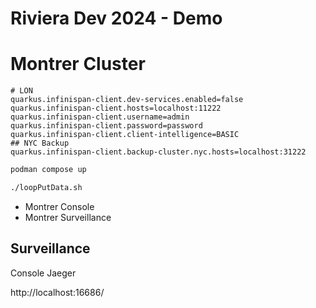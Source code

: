 # Riviera Dev 2024 - Demo

# Montrer Cluster

```properties
# LON
quarkus.infinispan-client.dev-services.enabled=false
quarkus.infinispan-client.hosts=localhost:11222
quarkus.infinispan-client.username=admin
quarkus.infinispan-client.password=password
quarkus.infinispan-client.client-intelligence=BASIC
## NYC Backup
quarkus.infinispan-client.backup-cluster.nyc.hosts=localhost:31222
```

```bash
podman compose up 
```

```bash
./loopPutData.sh
```

* Montrer Console
* Montrer Surveillance

## Surveillance

Console Jaeger

http://localhost:16686/


